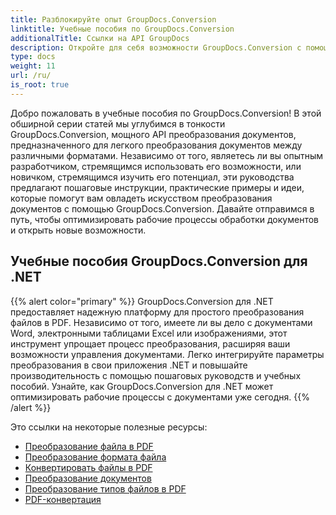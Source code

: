 ```yaml
---
title: Разблокируйте опыт GroupDocs.Conversion
linktitle: Учебные пособия по GroupDocs.Conversion
additionalTitle: Ссылки на API GroupDocs
description: Откройте для себя возможности GroupDocs.Conversion с помощью наших руководств. Научитесь легко преобразовывать документы между форматами для плавной интеграции рабочих процессов.
type: docs
weight: 11
url: /ru/
is_root: true
---
```


Добро пожаловать в учебные пособия по GroupDocs.Conversion! В этой обширной серии статей мы углубимся в тонкости GroupDocs.Conversion, мощного API преобразования документов, предназначенного для легкого преобразования документов между различными форматами. Независимо от того, являетесь ли вы опытным разработчиком, стремящимся использовать его возможности, или новичком, стремящимся изучить его потенциал, эти руководства предлагают пошаговые инструкции, практические примеры и идеи, которые помогут вам овладеть искусством преобразования документов с помощью GroupDocs.Conversion. Давайте отправимся в путь, чтобы оптимизировать рабочие процессы обработки документов и открыть новые возможности.

## Учебные пособия GroupDocs.Conversion для .NET
{{% alert color="primary" %}}
GroupDocs.Conversion для .NET предоставляет надежную платформу для простого преобразования файлов в PDF. Независимо от того, имеете ли вы дело с документами Word, электронными таблицами Excel или изображениями, этот инструмент упрощает процесс преобразования, расширяя ваши возможности управления документами. Легко интегрируйте параметры преобразования в свои приложения .NET и повышайте производительность с помощью пошаговых руководств и учебных пособий. Узнайте, как GroupDocs.Conversion для .NET может оптимизировать рабочие процессы с документами уже сегодня.
{{% /alert %}}

Это ссылки на некоторые полезные ресурсы:
 
- [Преобразование файла в PDF](./net/file-conversion-to-pdf/)
- [Преобразование формата файла](./net/file-format-conversion-tutorials/)
- [Конвертировать файлы в PDF](./net/convert-files-to-pdf/)
- [Преобразование документов](./net/document-conversion/)
- [Преобразование типов файлов в PDF](./net/converting-file-types-to-pdf/)
- [PDF-конвертация](./net/pdf-conversion/)
